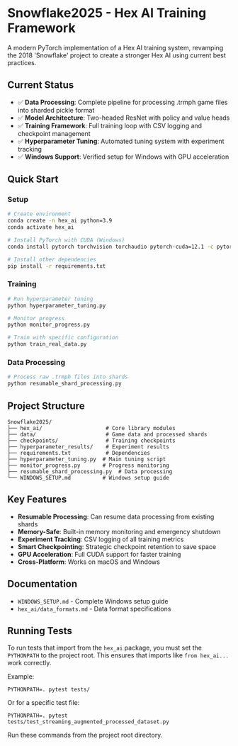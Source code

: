 # Snowflake2025 - Hex AI Training Framework

A modern PyTorch implementation of a Hex AI training system, revamping the 2018 'Snowflake' project to create a stronger Hex AI using current best practices.

## Current Status

- ✅ **Data Processing**: Complete pipeline for processing .trmph game files into sharded pickle format
- ✅ **Model Architecture**: Two-headed ResNet with policy and value heads
- ✅ **Training Framework**: Full training loop with CSV logging and checkpoint management
- ✅ **Hyperparameter Tuning**: Automated tuning system with experiment tracking
- ✅ **Windows Support**: Verified setup for Windows with GPU acceleration

## Quick Start

### Setup
```bash
# Create environment
conda create -n hex_ai python=3.9
conda activate hex_ai

# Install PyTorch with CUDA (Windows)
conda install pytorch torchvision torchaudio pytorch-cuda=12.1 -c pytorch -c nvidia

# Install other dependencies
pip install -r requirements.txt
```

### Training
```bash
# Run hyperparameter tuning
python hyperparameter_tuning.py

# Monitor progress
python monitor_progress.py

# Train with specific configuration
python train_real_data.py
```

### Data Processing
```bash
# Process raw .trmph files into shards
python resumable_shard_processing.py
```

## Project Structure

```
Snowflake2025/
├── hex_ai/                    # Core library modules
├── data/                      # Game data and processed shards
├── checkpoints/               # Training checkpoints
├── hyperparameter_results/    # Experiment results
├── requirements.txt           # Dependencies
├── hyperparameter_tuning.py  # Main tuning script
├── monitor_progress.py       # Progress monitoring
├── resumable_shard_processing.py  # Data processing
└── WINDOWS_SETUP.md          # Windows setup guide
```

## Key Features

- **Resumable Processing**: Can resume data processing from existing shards
- **Memory-Safe**: Built-in memory monitoring and emergency shutdown
- **Experiment Tracking**: CSV logging of all training metrics
- **Smart Checkpointing**: Strategic checkpoint retention to save space
- **GPU Acceleration**: Full CUDA support for faster training
- **Cross-Platform**: Works on macOS and Windows

## Documentation

- `WINDOWS_SETUP.md` - Complete Windows setup guide
- `hex_ai/data_formats.md` - Data format specifications

## Running Tests

To run tests that import from the `hex_ai` package, you must set the `PYTHONPATH` to the project root. This ensures that imports like `from hex_ai...` work correctly.

Example:

    PYTHONPATH=. pytest tests/

Or for a specific test file:

    PYTHONPATH=. pytest tests/test_streaming_augmented_processed_dataset.py

Run these commands from the project root directory.
